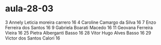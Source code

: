 # aula-28-03

3 	Annely Leticia 	moreira carrero 	16
4 	Caroline Camargo 	da Silva 	16
7 	Enzo 	Ferreira dos Santos 	16
9 	Gabriela 	Boarati Macedo 	16
11 	Geovana Ferreira 	Vieira 	16
25 	Pietra Alberganti 	Basso 	16
28 	Vitor Hugo Alves 	Basso 	16
29 	Victor dos Santos 	Calori 	16
